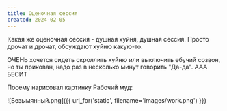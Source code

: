 ```yaml
---
title: Оценочная сессия
created: 2024-02-05
---
```


Какая же оценочная сессия - душная хуйня, душная сессия. Просто дрочат и дрочат, обсуждают хуйню какую-то. 

ОЧЕНЬ хочется сидеть скроллить хуйню или выключить ебучий созвон, но ты прикован, надо раз в несколько минут говорить "Да-да". ААА БЕСИТ

Посему нарисовал картинку Рабочий муд:

![Безымянный.png]({{ url_for('static', filename='images/work.png')  }})